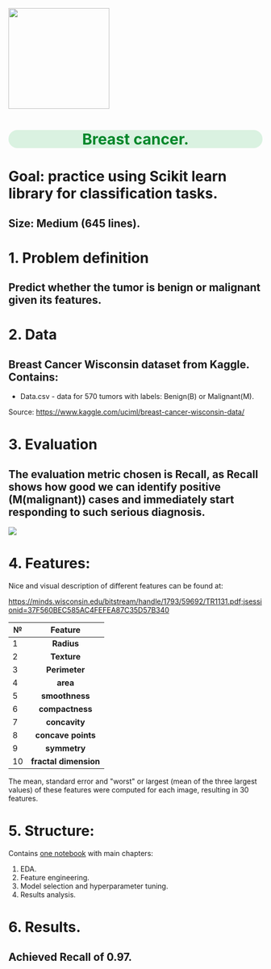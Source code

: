 <p align="left">
   <img src="https://image.freepik.com/free-photo/physician-noting-down-symptoms-patient_53876-63308.jpg"width="200">
</p>

<h1 style="text-align:center; color:#01872A; font-size:30px;background:#daf2e1;border-radius: 20px;">Breast cancer.</h1>

# Goal: practice using Scikit learn library for classification tasks.
## Size: Medium (645 lines).

# 1. Problem definition

## Predict whether the tumor is benign or malignant given its features.

# 2. Data
## Breast Cancer Wisconsin dataset from Kaggle. Contains:

* Data.csv - data for 570 tumors with labels: Benign(B) or Malignant(M).

Source: https://www.kaggle.com/uciml/breast-cancer-wisconsin-data/

# 3. Evaluation

## The evaluation metric chosen is Recall, as Recall shows how good we can identify positive (M(malignant)) cases and immediately start responding to such serious diagnosis.

<img src="https://latex.codecogs.com/gif.latex?%5C%20%5Chuge%7BRecall%7D%20%3D%20%5Cfrac%20%7BTrue%5C%20Positives%7D%20%7BTrue%5C%20Positives%5C%20&plus;%5C%20False%5C%20Negatives%7D"/> 

# 4. Features:

Nice and visual description of different features can be found at:

https://minds.wisconsin.edu/bitstream/handle/1793/59692/TR1131.pdf;jsessionid=37F560BEC585AC4FEFEA87C35D57B340

| №    | Feature              
|------|:-------------------: 
|1     |**Radius**            
|2     |**Texture**           
|3     |**Perimeter**         
|4     |**area**              
|5     |**smoothness**        
|6     |**compactness**       
|7     |**concavity**         
|8     |**concave points**    
|9     |**symmetry**          
|10    |**fractal dimension** 

The mean, standard error and "worst" or largest (mean of the three
largest values) of these features were computed for each image,
resulting in 30 features. 

# 5. Structure:

Contains <A href="https://nbviewer.org/github/sersonSerson/Projects/blob/master/Classification/BreastCancer/BreastCancer.ipynb">one notebook</A> with main chapters:
1. EDA.
2. Feature engineering.
3. Model selection and hyperparameter tuning.
4. Results analysis.

# 6. Results.
## Achieved Recall of 0.97.